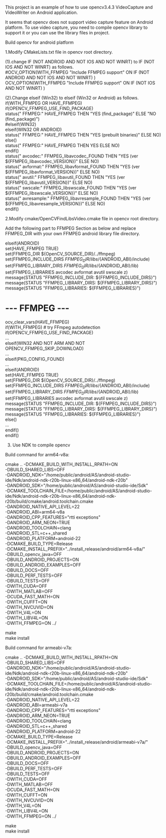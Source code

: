 This project is an example of how to use opencv3.4.3 VideoCapture and VideoWriter on Android application.  

It seems that opencv does not support video capture feature on Android platform. To use video capture, you need to compile opencv library to support it or you can use the library files in project.  


Build opencv for android platform  

1.Modify CMakeLists.txt file in opencv root directory.  


(1).change IF (NOT ANDROID AND NOT IOS AND NOT WINRT) to IF (NOT IOS AND NOT WINRT) as follows.  
#OCV_OPTION(WITH_FFMPEG         "Include FFMPEG support"                      ON   IF (NOT ANDROID AND NOT IOS AND NOT WINRT) )  
OCV_OPTION(WITH_FFMPEG         "Include FFMPEG support"                      ON   IF (NOT IOS AND NOT WINRT) )  


(2).Change elseif (Win32) to elseif (Win32 or Android) as follows.  
if(WITH_FFMPEG OR HAVE_FFMPEG)  
  if(OPENCV_FFMPEG_USE_FIND_PACKAGE)  
    status("    FFMPEG:"       HAVE_FFMPEG         THEN "YES (find_package)"                       ELSE "NO (find_package)")  
  #elseif(WIN32)  
  elseif(WIN32 OR ANDROID)  
    status("    FFMPEG:"       HAVE_FFMPEG         THEN "YES (prebuilt binaries)"                  ELSE NO)  
  else()  
    status("    FFMPEG:"       HAVE_FFMPEG         THEN YES ELSE NO)  
  endif()  
  status("      avcodec:"      FFMPEG_libavcodec_FOUND    THEN "YES (ver ${FFMPEG_libavcodec_VERSION})"    ELSE NO)  
  status("      avformat:"     FFMPEG_libavformat_FOUND   THEN "YES (ver ${FFMPEG_libavformat_VERSION})"   ELSE NO)  
  status("      avutil:"       FFMPEG_libavutil_FOUND     THEN "YES (ver ${FFMPEG_libavutil_VERSION})"     ELSE NO)  
  status("      swscale:"      FFMPEG_libswscale_FOUND    THEN "YES (ver ${FFMPEG_libswscale_VERSION})"    ELSE NO)  
  status("      avresample:"   FFMPEG_libavresample_FOUND THEN "YES (ver ${FFMPEG_libavresample_VERSION})" ELSE NO)  
endif()  

2.Modify cmake/OpenCVFindLibsVideo.cmake file in opencv root directory.  

Add the following part to FFMPEG Section as below and replace FFMPEG_DIR with your own FFMPEG android library file directory.  

elseif(ANDROID)  
    set(HAVE_FFMPEG TRUE)  
    set(FFMPEG_DIR ${OpenCV_SOURCE_DIR}/../ffmpeg)  
    set(FFMPEG_INCLUDE_DIRS ${FFMPEG_DIR}/libs/${ANDROID_ABI}/include)  
    set(FFMPEG_LIBRARY_DIRS ${FFMPEG_DIR}/libs/${ANDROID_ABI}/lib)  
    set(FFMPEG_LIBRARIES avcodec avformat avutil swscale z)  
    message(STATUS "FFMPEG_INCLUDE_DIR: ${FFMPEG_INCLUDE_DIRS}")  
    message(STATUS "FFMPEG_LIBRARY_DIRS: ${FFMPEG_LIBRARY_DIRS}")  
    message(STATUS "FFMPEG_LIBRARIES: ${FFMPEG_LIBRARIES}")  


# --- FFMPEG ---  
ocv_clear_vars(HAVE_FFMPEG)  
if(WITH_FFMPEG)  # try FFmpeg autodetection  
  if(OPENCV_FFMPEG_USE_FIND_PACKAGE)  
    ...  
  elseif(WIN32 AND NOT ARM AND NOT OPENCV_FFMPEG_SKIP_DOWNLOAD)  
    ...  
  elseif(PKG_CONFIG_FOUND)  
    ...  
  elseif(ANDROID)  
    set(HAVE_FFMPEG TRUE)  
    set(FFMPEG_DIR ${OpenCV_SOURCE_DIR}/../ffmpeg)  
    set(FFMPEG_INCLUDE_DIRS ${FFMPEG_DIR}/libs/${ANDROID_ABI}/include)  
    set(FFMPEG_LIBRARY_DIRS ${FFMPEG_DIR}/libs/${ANDROID_ABI}/lib)  
    set(FFMPEG_LIBRARIES avcodec avformat avutil swscale z)  
    message(STATUS "FFMPEG_INCLUDE_DIR: ${FFMPEG_INCLUDE_DIRS}")  
    message(STATUS "FFMPEG_LIBRARY_DIRS: ${FFMPEG_LIBRARY_DIRS}")  
    message(STATUS "FFMPEG_LIBRARIES: ${FFMPEG_LIBRARIES}")  
  else()  
    ...  
  endif()  
endif()  

3. Use NDK to compile opencv  

Build command for arm64-v8a:  

cmake .. -DCMAKE_BUILD_WITH_INSTALL_RPATH=ON \
-DBUILD_SHARED_LIBS=OFF \
-DANDROID_NDK="/home/public/android/AS/android-studio-ide/Ndk/android-ndk-r20b-linux-x86_64/android-ndk-r20b" \
-DANDROID_SDK="/home/public/android/AS/android-studio-ide/Sdk" \
-DCMAKE_TOOLCHAIN_FILE=/home/public/android/AS/android-studio-ide/Ndk/android-ndk-r20b-linux-x86_64/android-ndk-r20b/build/cmake/android.toolchain.cmake \
-DANDROID_NATIVE_API_LEVEL=22 \
-DANDROID_ABI=arm64-v8a \
-DANDROID_CPP_FEATURES="rtti exceptions" \
-DANDROID_ARM_NEON=TRUE \
-DANDROID_TOOLCHAIN=clang \
-DANDROID_STL=c++_shared \
-DANDROID_PLATFORM=android-22 \
-DCMAKE_BUILD_TYPE=Release \
-DCMAKE_INSTALL_PREFIX="../install_release/android/arm64-v8a/" \
-DBUILD_opencv_java=OFF \
-DBUILD_ANDROID_PROJECTS=ON \
-DBUILD_ANDROID_EXAMPLES=OFF \
-DBUILD_DOCS=OFF \
-DBUILD_PERF_TESTS=OFF \
-DBUILD_TESTS=OFF \
-DWITH_CUDA=OFF \
-DWITH_MATLAB=OFF \
-DCUDA_FAST_MATH=ON \
-DWITH_CUFFT=ON \
-DWITH_NVCUVID=ON \
-DWITH_V4L=ON \
-DWITH_LIBV4L=ON \
-DWITH_FFMPEG=ON
../

make  
make install   


Build command for armeabi-v7a:  

cmake .. -DCMAKE_BUILD_WITH_INSTALL_RPATH=ON \
-DBUILD_SHARED_LIBS=OFF \
-DANDROID_NDK="/home/public/android/AS/android-studio-ide/Ndk/android-ndk-r20b-linux-x86_64/android-ndk-r20b" \
-DANDROID_SDK="/home/public/android/AS/android-studio-ide/Sdk" \
-DCMAKE_TOOLCHAIN_FILE=/home/public/android/AS/android-studio-ide/Ndk/android-ndk-r20b-linux-x86_64/android-ndk-r20b/build/cmake/android.toolchain.cmake \
-DANDROID_NATIVE_API_LEVEL=22 \
-DANDROID_ABI=armeabi-v7a \
-DANDROID_CPP_FEATURES="rtti exceptions" \
-DANDROID_ARM_NEON=TRUE \
-DANDROID_TOOLCHAIN=clang \
-DANDROID_STL=c++_shared \
-DANDROID_PLATFORM=android-22 \
-DCMAKE_BUILD_TYPE=Release \
-DCMAKE_INSTALL_PREFIX="../install_release/android/armeabi-v7a/" \
-DBUILD_opencv_java=OFF \
-DBUILD_ANDROID_PROJECTS=ON \
-DBUILD_ANDROID_EXAMPLES=OFF \
-DBUILD_DOCS=OFF \
-DBUILD_PERF_TESTS=OFF \
-DBUILD_TESTS=OFF \
-DWITH_CUDA=OFF \
-DWITH_MATLAB=OFF \
-DCUDA_FAST_MATH=ON \
-DWITH_CUFFT=ON \
-DWITH_NVCUVID=ON \
-DWITH_V4L=ON \
-DWITH_LIBV4L=ON \
-DWITH_FFMPEG=ON
../

make  
make install  
